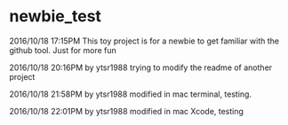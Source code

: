 # newbie_test

2016/10/18 17:15PM
This toy project is for a newbie to get familiar with the github tool.
Just for more fun


2016/10/18 20:16PM
by ytsr1988
trying to modify the readme of another project

2016/10/18 21:58PM
by ytsr1988
modified in mac terminal, testing.

2016/10/18 22:01PM
by ytsr1988
modified in mac Xcode, testing